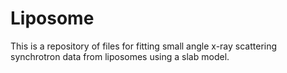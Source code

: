 # Liposome
This is a repository of files for fitting small angle x-ray scattering synchrotron data from liposomes using a slab model.
